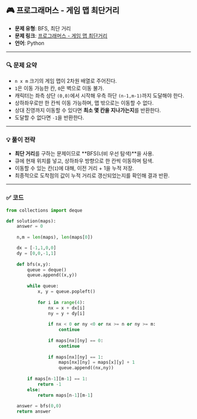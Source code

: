 ## 🎮 프로그래머스 - 게임 맵 최단거리

- **문제 유형**: BFS, 최단 거리
- **문제 링크**: [프로그래머스 - 게임 맵 최단거리](https://school.programmers.co.kr/learn/courses/30/lessons/1844)
- **언어**: Python

---

### 🔍 문제 요약

- `n x m` 크기의 게임 맵이 2차원 배열로 주어진다.
- `1`은 이동 가능한 칸, `0`은 벽으로 이동 불가.
- 캐릭터는 좌측 상단 `(0,0)`에서 시작해 우측 하단 `(n-1,m-1)`까지 도달해야 한다.
- 상하좌우로만 한 칸씩 이동 가능하며, 맵 밖으로는 이동할 수 없다.
- 상대 진영까지 이동할 수 있다면 **최소 몇 칸을 지나가는지**를 반환한다.
- 도달할 수 없다면 `-1`을 반환한다.

---

### 💡 풀이 전략

- **최단 거리**를 구하는 문제이므로 **BFS(너비 우선 탐색)**을 사용.
- 큐에 현재 위치를 넣고, 상하좌우 방향으로 한 칸씩 이동하며 탐색.
- 이동할 수 있는 칸(`1`)에 대해, 이전 거리 + 1을 누적 저장.
- 최종적으로 도착점의 값이 누적 거리로 갱신되었는지를 확인해 결과 반환.

---

### ✅ 코드

```python
from collections import deque

def solution(maps):
    answer = 0
    
    n,m = len(maps), len(maps[0])

    dx = [-1,1,0,0]
    dy = [0,0,-1,1]
    
    def bfs(x,y):
        queue = deque()
        queue.append((x,y))
        
        while queue:
            x, y = queue.popleft()
            
            for i in range(4):
                nx = x + dx[i]
                ny = y + dy[i]
                
                if nx < 0 or ny <0 or nx >= n or ny >= m:
                    continue
                
                if maps[nx][ny] == 0:
                    continue
                    
                if maps[nx][ny] == 1:
                    maps[nx][ny] = maps[x][y] + 1
                    queue.append((nx,ny))
                    
        if maps[n-1][m-1] == 1:
            return -1
        else:
            return maps[n-1][m-1]
    
    answer = bfs(0,0)
    return answer

